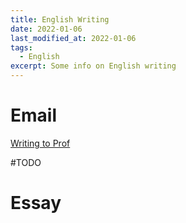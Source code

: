 ```yaml
---
title: English Writing
date: 2022-01-06
last_modified_at: 2022-01-06
tags:
  - English
excerpt: Some info on English writing
---
```


# Email

[Writing to Prof](https://sparkmailapp.com/how-to-email-professor-template)

#TODO

# Essay